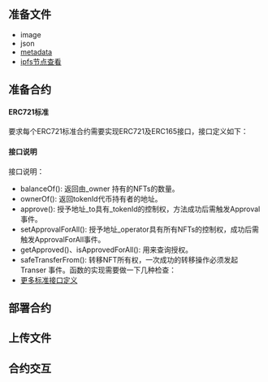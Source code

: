 ## 准备文件 
- image
- json 
- [metadata](https://docs.opensea.io/docs/metadata-standards)
- [ipfs节点查看](https://ipfs.github.io/public-gateway-checker/)

## 准备合约
#### ERC721标准 
要求每个ERC721标准合约需要实现ERC721及ERC165接口，接口定义如下：
#### 接口说明
接口说明：
- balanceOf(): 返回由_owner 持有的NFTs的数量。
- ownerOf(): 返回tokenId代币持有者的地址。
- approve(): 授予地址_to具有_tokenId的控制权，方法成功后需触发Approval 事件。
- setApprovalForAll(): 授予地址_operator具有所有NFTs的控制权，成功后需触发ApprovalForAll事件。
- getApproved()、isApprovedForAll(): 用来查询授权。
- safeTransferFrom(): 转移NFT所有权，一次成功的转移操作必须发起 Transer 事件。函数的实现需要做一下几种检查：
- [更多标准接口定义](https://learnblockchain.cn/2018/03/23/token-erc721/)
## 部署合约 
## 上传文件
## 合约交互